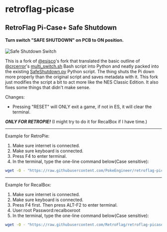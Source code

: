 # retroflag-picase
## RetroFlag Pi-Case+ Safe Shutdown

#### Turn switch "SAFE SHUTDOWN" on PCB to ON position.

![Safe Shutdown Switch](http://retroflag.com/images/nespi_case+/safe_shutdown.jpg "Safe Shutdown Switch")

This is a fork of [@esisco](https://github.com/esisco)'s fork that translated the basic outline of [@crcerror](https://github.com/crcerror)'s [multi_switch.sh](https://github.com/crcerror/retroflag-picase/blob/master/multi_switch.sh) Bash script into Python and neatly packed into the existing [SafeShutdown.py](../SafeShutdown.py) Python script. The thing shuts the Pi down more properly than the original script and saves metadata with it. This fork just modifies the script a bit to act more like the NES Classic Edition. It also fixes some things that didn't make sense.

Changes:
- Pressing "RESET" will ONLY exit a game, if not in ES, it will clear the terminal.

**_ONLY FOR RETROPIE!_**
(I might try to do it for RecalBox if I have time.)

--------------------

Example for RetroPie:
1. Make sure internet is connected.
2. Make sure keyboard is connected.
3. Press F4 to enter terminal.
4. In the terminal, type the one-line command below(Case sensitive):

```bash
wget -O - "https://raw.githubusercontent.com/PokeEngineer/retroflag-picase/master/install.sh" | sudo bash
```

--------------------

Example for RecalBox:
1. Make sure internet is connected.
2. Make sure keyboard is connected.
3. Press F4 first. Then press ALT-F2 to enter terminal.
4. User:root Password:recalboxroot
5. In the terminal, type the one-line command below(Case sensitive):

```bash
wget -O - "https://raw.githubusercontent.com/RetroFlag/retroflag-picase/master/recalbox_install.sh" | bash
```
